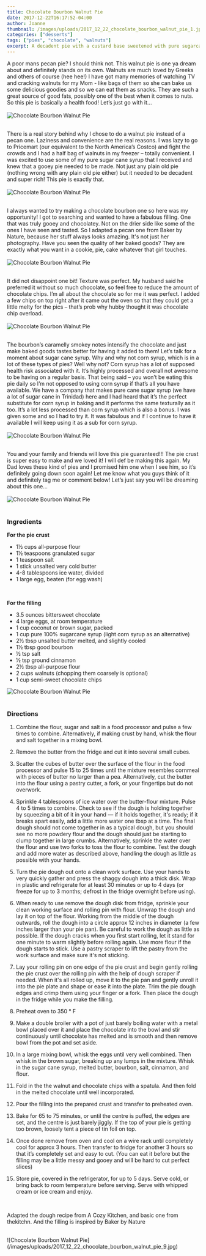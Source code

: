 ```yaml
---
title: Chocolate Bourbon Walnut Pie
date: 2017-12-22T16:17:52-04:00
author: Joanne
thumbnail: /images/uploads/2017_12_22_chocolate_bourbon_walnut_pie_1.jpg
categories: ["desserts"]
tags: ["pies", "chocolate", "walnuts"]
excerpt: A decadent pie with a custard base sweetened with pure sugarcane syrup
---
```


A poor mans pecan pie? I should think not. This walnut pie is one ya dream about and definitely stands on its own. Walnuts are much loved by Greeks and others of course (hee hee!) I have got many memories of watching TV and cracking walnuts for my Mom - like bags of them so she can bake us some delicious goodies and so we can eat them as snacks. They are such a great source of good fats, possibly one of the best when it comes to nuts. So this pie is basically a health food! Let’s just go with it...
<br>
<br>
![Chocolate Bourbon Walnut Pie](/images/uploads/2017_12_22_chocolate_bourbon_walnut_pie_2.jpg)
<br>
<br>

There is a real story behind why I chose to do a walnut pie instead of a pecan one. Laziness and convenience are the real reasons. I was lazy to go to Pricemart (our equivalent to the North America’s Costco) and fight the crowds and I had a half bag of walnuts in my freezer – totally convenient. I was excited to use some of my pure sugar cane syrup that I received and knew that a gooey pie needed to be made. Not just any plain old pie (nothing wrong with any plain old pie either) but it needed to be decadent and super rich! This pie is exactly that.
<br>
<br>
![Chocolate Bourbon Walnut Pie](/images/uploads/2017_12_22_chocolate_bourbon_walnut_pie_3.jpg)
<br>
<br>

I always wanted to try making a chocolate bourbon one so here was my opportunity! I got to searching and wanted to have a fabulous filling. One that was truly gooey and chocolatey. Not on the drier side like some of the ones I have seen and tasted. So I adapted a pecan one from Baker by Nature, because her stuff always looks amazing. It's not just her photography. Have you seen the quality of her baked goods? They are exactly what you want in a cookie, pie, cake whatever that girl touches.
<br>
<br>
![Chocolate Bourbon Walnut Pie](/images/uploads/2017_12_22_chocolate_bourbon_walnut_pie_4.jpg)
<br>
<br>

It did not disappoint one bit! Texture was perfect. My husband said he preferred it without so much chocolate, so feel free to reduce the amount of chocolate chips. I’m all about the chocolate so for me it was perfect. I added a few chips on top right after it came out the oven so that they could get a little melty for the pics – that’s prob why hubby thought it was chocolate chip overload.
<br>
<br>
![Chocolate Bourbon Walnut Pie](/images/uploads/2017_12_22_chocolate_bourbon_walnut_pie_5.jpg)
<br>
<br>

The bourbon’s caramelly smokey notes intensify the chocolate and just make baked goods tastes better for having it added to them! Let’s talk for a moment about sugar cane syrup. Why and why not corn syrup, which is in a lot of these types of pies? Well why not? Corn syrup has a lot of supposed health risk associated with it. It’s highly processed and overall not awesome to be having on a regular basis. That being said – you won’t be eating this pie daily so I’m not opposed to using corn syrup if that’s all you have available. We have a company that makes pure cane sugar syrup (we have a lot of sugar cane in Trinidad) here and I had heard that it’s the perfect substitute for corn syrup in baking and it performs the same texturally as it too. It’s a lot less processed than corn syrup which is also a bonus. I was given some and so I had to try it. It was fabulous and if I continue to have it available I will keep using it as a sub for corn syrup.
<br>
<br>
![Chocolate Bourbon Walnut Pie](/images/uploads/2017_12_22_chocolate_bourbon_walnut_pie_6.jpg)
<br>
<br>

You and your family and friends will love this pie guaranteed!!! The pie crust is super easy to make and we loved it! I will def be making this again. My Dad loves these kind of pies and I promised him one when I see him, so it’s definitely going down soon again! Let me know what you guys think of it and definitely tag me or comment below! Let’s just say you will be dreaming about this one...
<br>
<br>
![Chocolate Bourbon Walnut Pie](/images/uploads/2017_12_22_chocolate_bourbon_walnut_pie_7.jpg)
<br>
<br>

### Ingredients

**For the pie crust**

* 1&frac12; cups all-purpose flour
* 1&frac12; teaspoons granulated sugar
* 1 teaspoon salt
* 1 stick unsalted very cold butter
* 4-8 tablespoons ice water, divided
* 1 large egg, beaten (for egg wash)
<br>

**For the filling**

* 3.5 ounces bittersweet chocolate
* 4 large eggs, at room temperature
* 1 cup coconut or brown sugar, packed
* 1 cup pure 100% sugarcane syrup (light corn syrup as an alternative)
* 2&frac12; tbsp unsalted butter melted, and slightly cooled
* 1&frac12; tbsp good bourbon
* &frac12; tsp salt
* &frac12; tsp ground cinnamon
* 2&frac12; tbsp all-purpose flour
* 2 cups walnuts (chopping them coarsely is optional)
* 1 cup semi-sweet chocolate chips  

![Chocolate Bourbon Walnut Pie](/images/uploads/2017_12_22_chocolate_bourbon_walnut_pie_8.jpg)
<br>
<br>

### Directions

1. Combine the flour, sugar and salt in a food processor and pulse a few times to combine. Alternatively, if making crust by hand, whisk the flour and salt together in a mixing bowl.

1. Remove the butter from the fridge and cut it into several small cubes.

1. Scatter the cubes of butter over the surface of the flour in the food processor and pulse 15 to 25 times until the mixture resembles cornmeal with pieces of butter no larger than a pea. Alternatively, cut the butter into the flour using a pastry cutter, a fork, or your fingertips but do not overwork.

1. Sprinkle 4 tablespoons of ice water over the butter-flour mixture. Pulse 4 to 5 times to combine. Check to see if the dough is holding together by squeezing a bit of it in your hand — if it holds together, it's ready; if it breaks apart easily, add a little more water one tbsp at a time. The final dough should not come together in as a typical dough, but you should see no more powdery flour and the dough should just be starting to clump together in large crumbs. Alternatively, sprinkle the water over the flour and use two forks to toss the flour to combine. Test the dough and add more water as described above, handling the dough as little as possible with your hands.

1. Turn the pie dough out onto a clean work surface. Use your hands to very quickly gather and press the shaggy dough into a thick disk. Wrap in plastic and refrigerate for at least 30 minutes or up to 4 days (or freeze for up to 3 months; defrost in the fridge overnight before using).

1. When ready to use remove the dough disk from fridge, sprinkle your clean working surface and rolling pin with flour. Unwrap the dough and lay it on top of the flour. Working from the middle of the dough outwards, roll the dough into a circle approx 12 inches in diameter (a few inches larger than your pie pan). Be careful to work the dough as little as possible. If the dough cracks when you first start rolling, let it stand for one minute to warm slightly before rolling again. Use more flour if the dough starts to stick. Use a pastry scraper to lift the pastry from the work surface and make sure it's not sticking.

1. Lay your rolling pin on one edge of the pie crust and begin gently rolling the pie crust over the rolling pin with the help of dough scraper if needed. When it's all rolled up, move it to the pie pan and gently unroll it into the pie plate and shape or ease it into the plate. Trim the pie dough edges and crimp them using your finger or a fork. Then place the dough in the fridge while you make the filling.
1. Preheat oven to 350 &deg; F
1. Make a double broiler with a pot of just barely boiling water with a metal bowl placed over it and place the chocolate into the bowl and stir continuously until chocolate has melted and is smooth and then remove bowl from the pot and set aside.
1. In a large mixing bowl, whisk the eggs until very well combined. Then whisk in the brown sugar, breaking up any lumps in the mixture. Whisk in the sugar cane syrup, melted butter, bourbon, salt, cinnamon, and flour.
1. Fold in the the walnut and chocolate chips with a spatula. And then fold in the melted chocolate until well incorporated.
1. Pour the filling into the prepared crust and transfer to preheated oven.
1. Bake for 65 to 75 minutes, or until the centre is puffed, the edges are set, and the centre is just barely jiggly. If the top of your pie is getting too brown, loosely tent a piece of tin foil on top.
1. Once done remove from oven and cool on a wire rack until completely cool for approx 3 hours. Then transfer to fridge for another 3 hours so that it’s completely set and easy to cut. (You can eat it before but the filling may be a little messy and gooey and will be hard to cut perfect slices)
1. Store pie, covered in the refrigerator, for up to 5 days. Serve cold, or bring back to room temperature before serving. Serve with whipped cream or ice cream and enjoy.
<br>

Adapted the dough recipe from A Cozy Kitchen, and basic one from thekitchn. And the filling is inspired by Baker by Nature

<br>
![Chocolate Bourbon Walnut Pie](/images/uploads/2017_12_22_chocolate_bourbon_walnut_pie_9.jpg)
